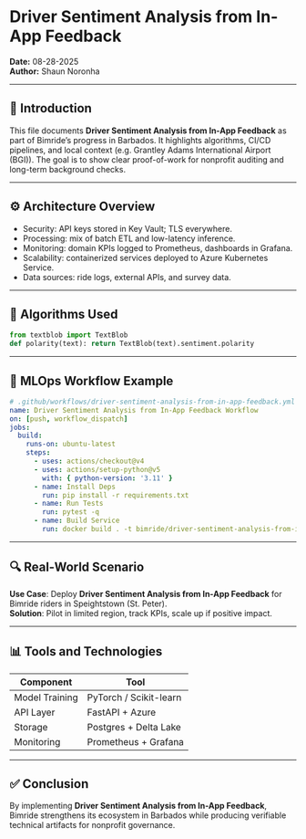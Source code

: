 # Driver Sentiment Analysis from In-App Feedback

**Date:** 08-28-2025  
**Author:** Shaun Noronha

---

## 🚀 Introduction

This file documents **Driver Sentiment Analysis from In-App Feedback** as part of Bimride’s progress in Barbados. 
It highlights algorithms, CI/CD pipelines, and local context (e.g. Grantley Adams International Airport (BGI)). 
The goal is to show clear proof-of-work for nonprofit auditing and long-term background checks.

---

## ⚙️ Architecture Overview

- Security: API keys stored in Key Vault; TLS everywhere.
- Processing: mix of batch ETL and low-latency inference.
- Monitoring: domain KPIs logged to Prometheus, dashboards in Grafana.
- Scalability: containerized services deployed to Azure Kubernetes Service.
- Data sources: ride logs, external APIs, and survey data.

---

## 🧠 Algorithms Used

```python
from textblob import TextBlob
def polarity(text): return TextBlob(text).sentiment.polarity
```

---

## 🔁 MLOps Workflow Example

```yaml
# .github/workflows/driver-sentiment-analysis-from-in-app-feedback.yml
name: Driver Sentiment Analysis from In-App Feedback Workflow
on: [push, workflow_dispatch]
jobs:
  build:
    runs-on: ubuntu-latest
    steps:
      - uses: actions/checkout@v4
      - uses: actions/setup-python@v5
        with: { python-version: '3.11' }
      - name: Install Deps
        run: pip install -r requirements.txt
      - name: Run Tests
        run: pytest -q
      - name: Build Service
        run: docker build . -t bimride/driver-sentiment-analysis-from-in-app-feedback:$GITHUB_SHA
```

---

## 🔍 Real-World Scenario


**Use Case**: Deploy **Driver Sentiment Analysis from In-App Feedback** for Bimride riders in Speightstown (St. Peter).  
**Solution**: Pilot in limited region, track KPIs, scale up if positive impact.


---

## 📊 Tools and Technologies


| Component      | Tool                     |
|----------------|--------------------------|
| Model Training | PyTorch / Scikit-learn   |
| API Layer      | FastAPI + Azure          |
| Storage        | Postgres + Delta Lake    |
| Monitoring     | Prometheus + Grafana     |


---

## ✅ Conclusion


By implementing **Driver Sentiment Analysis from In-App Feedback**, Bimride strengthens its ecosystem in Barbados while producing
verifiable technical artifacts for nonprofit governance.

